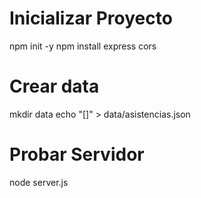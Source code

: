 # Inicializar Proyecto

npm init -y
npm install express cors

# Crear data

mkdir data
echo "[]" > data/asistencias.json

# Probar Servidor

node server.js
